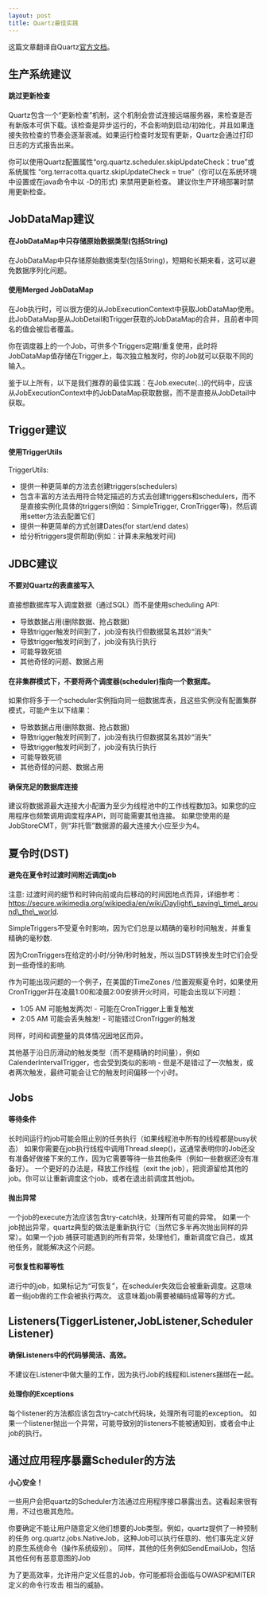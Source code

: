 ```yaml
---
layout: post
title: Quartz最佳实践
---
```


<div class="message">
  这篇文章翻译自Quartz<a href="http://www.quartz-scheduler.org/documentation/best-practices.html">官方文档<a>。
</div>

## 生产系统建议
#### 跳过更新检查
Quartz包含一个“更新检查”机制，这个机制会尝试连接远端服务器，来检查是否有新版本可供下载。该检查是异步运行的，不会影响到启动/初始化，并且如果连接失败检查的节奏会逐渐衰减。如果运行检查时发现有更新，Quartz会通过打印日志的方式报告出来。

你可以使用Quartz配置属性“org.quartz.scheduler.skipUpdateCheck：true”或系统属性
“org.terracotta.quartz.skipUpdateCheck = true”（你可以在系统环境中设置或在java命令中以 -D的形式) 来禁用更新检查。 建议你生产环境部署时禁用更新检查。

## JobDataMap建议
#### 在JobDataMap中只存储原始数据类型(包括String)
在JobDataMap中只存储原始数据类型(包括String)，短期和长期来看，这可以避免数据序列化问题。

#### 使用Merged JobDataMap
在Job执行时，可以很方便的从JobExecutionContext中获取JobDataMap使用。此JobDataMap是从JobDetail和Trigger获取的JobDataMap的合并，且前者中同名的值会被后者覆盖。

你在调度器上的一个Job，可供多个Triggers定期/重复使用，此时将JobDataMap值存储在Trigger上，每次独立触发时，你的Job就可以获取不同的输入。

鉴于以上所有，以下是我们推荐的最佳实践：在Job.execute(..)的代码中，应该从JobExecutionContext中的JobDataMap获取数据，而不是直接从JobDetail中获取。

## Trigger建议
#### 使用TriggerUtils
TriggerUtils:
* 提供一种更简单的方法去创建triggers(schedulers)
* 包含丰富的方法去用符合特定描述的方式去创建triggers和schedulers，而不是直接实例化具体的triggers(例如：SimpleTrigger, CronTrigger等)，然后调用setter方法去配置它们
* 提供一种更简单的方式创建Dates(for start/end dates)
* 给分析triggers提供帮助(例如：计算未来触发时间)

## JDBC建议
#### 不要对Quartz的表直接写入
直接想数据库写入调度数据（通过SQL）而不是使用scheduling API:

* 导致数据占用(删除数据、抢占数据)
* 导致trigger触发时间到了，job没有执行但数据莫名其妙“消失”
* 导致trigger触发时间到了，job没有执行执行
* 可能导致死锁
* 其他奇怪的问题、数据占用

#### 在非集群模式下，不要将两个调度器(scheduler)指向一个数据库。
如果你将多于一个scheduler实例指向同一组数据库表，且这些实例没有配置集群模式，可能产生以下结果：
* 导致数据占用(删除数据、抢占数据)
* 导致trigger触发时间到了，job没有执行但数据莫名其妙“消失”
* 导致trigger触发时间到了，job没有执行执行
* 可能导致死锁
* 其他奇怪的问题、数据占用

#### 确保充足的数据库连接
建议将数据源最大连接大小配置为至少为线程池中的工作线程数加3。如果您的应用程序也频繁调用调度程序API，则可能需要其他连接。 如果您使用的是JobStoreCMT，则“非托管”数据源的最大连接大小应至少为4。

## 夏令时(DST)
#### 避免在夏令时过渡时间附近调度job

注意: 过渡时间的细节和时钟向前或向后移动的时间因地点而异，详细参考：https://secure.wikimedia.org/wikipedia/en/wiki/Daylight\_saving\_time\_around\_the\_world.

SimpleTriggers不受夏令时影响，因为它们总是以精确的毫秒时间触发，并重复精确的毫秒数.

因为CronTriggers在给定的小时/分钟/秒时触发，所以当DST转换发生时它们会受到一些奇怪的影响.

作为可能出现问题的一个例子，在美国的TimeZones /位置观察夏令时，如果使用CronTrigger并在凌晨1:00和凌晨2:00安排开火时间，可能会出现以下问题：

* 1:05 AM 可能触发两次! - 可能在CronTrigger上重复触发
* 2:05 AM 可能会丢失触发! - 可能错过CronTrigger的触发

同样，时间和调整量的具体情况因地区而异。

其他基于沿日历滑动的触发类型（而不是精确的时间量），例如CalenderIntervalTrigger，也会受到类似的影响 - 但是不是错过了一次触发，或者两次触发，最终可能会让它的触发时间偏移一个小时。

## Jobs
#### 等待条件
长时间运行的job可能会阻止别的任务执行（如果线程池中所有的线程都是busy状态）
如果你需要在job执行线程中调用Thread.sleep()，这通常表明你的Job还没有准备好做接下来的工作，因为它需要等待一些其他条件（例如一些数据还没有准备好）。
一个更好的办法是，释放工作线程（exit the job），把资源留给其他的job。你可以让重新调度这个job，或者在退出前调度其他job。

#### 抛出异常
一个job的execute方法应该包含try-catch块，处理所有可能的异常。
如果一个job抛出异常，quartz典型的做法是重新执行它（当然它多半再次抛出同样的异常）。如果一个job 捕获可能遇到的所有异常，处理他们，重新调度它自己，或其他任务，就能解决这个问题。

#### 可恢复性和幂等性
进行中的job，如果标记为“可恢复”，在scheduler失效后会被重新调度。这意味着一些job做的工作会被执行两次。
这意味着job需要被编码成幂等的方式。

## Listeners(TiggerListener,JobListener,SchedulerListener)
#### 确保Listeners中的代码够简洁、高效。
不建议在Listener中做大量的工作，因为执行Job的线程和Listeners捆绑在一起。

#### 处理你的Exceptions
每个listener的方法都应该包含try-catch代码块，处理所有可能的exception。
如果一个listener抛出一个异常，可能导致别的listeners不能被通知到，或者会中止job的执行。

## 通过应用程序暴露Scheduler的方法
#### 小心安全！
一些用户会把quartz的Scheduler方法通过应用程序接口暴露出去。这看起来很有用，不过也极其危险。

你要确定不能让用户随意定义他们想要的Job类型。例如，quartz提供了一种预制的任务 org.quartz.jobs.NativeJob，这种Job可以执行任意的、他们事先定义好的原生系统命令（操作系统级别）。
同样，其他的任务例如SendEmailJob，包括其他任何有恶意意图的Job

为了更高效率，允许用户定义任意的Job，你可能都将会面临与OWASP和MITER定义的命令行攻击 相当的威胁。

